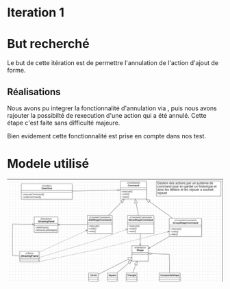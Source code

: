 # Iteration 1
# But recherché
Le but de cette itération est de permettre l'annulation de l'action d'ajout de forme.

## Réalisations
Nous avons pu integrer la fonctionnalité d'annulation via , puis nous avons rajouter la possibilté de rexecution d'une action qui a été annulé.
Cette étape c'est faite sans difficulté majeure.

Bien evidement cette fonctionnalité est prise en compte dans nos test.


# Modele utilisé
<img title="a title" alt="Alt text" src="conception\image\Diagramme_de_classe_(Commande_ajout_deplacement_groupage).png">